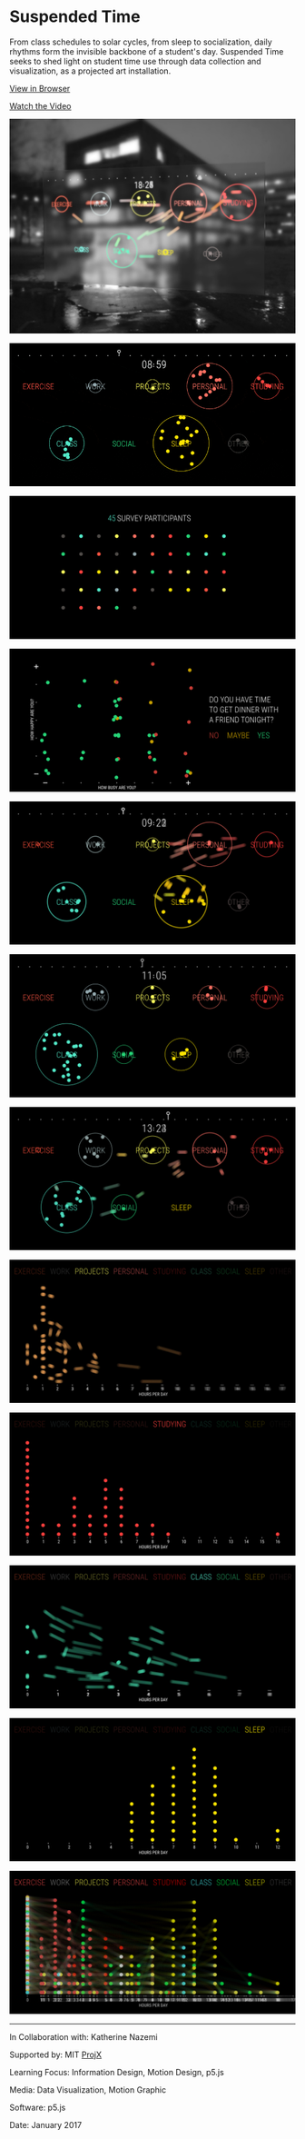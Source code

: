 # Suspended Time

From class schedules to solar cycles, from sleep to socialization, daily rhythms form the invisible backbone of a student's day. Suspended Time seeks to shed light on student time use through data collection and visualization, as a projected art installation.

[View in Browser](https://willy-vvu.github.io/SuspendedTime)

[Watch the Video](https://www.youtube.com/watch?v=0fhPgU8s63Y)

![](SuspendedTimeComposite.jpg)

![](SuspendedTimeAnim.gif)

![](SuspendedTime1.png)

![](SuspendedTime2.png)

![](SuspendedTime3.png)

![](SuspendedTime4.png)

![](SuspendedTime5.png)

![](SuspendedTime6.png)

![](SuspendedTime7.png)

![](SuspendedTime8.png)

![](SuspendedTime9.png)

![](SuspendedTime10.png)

---

In Collaboration with: Katherine Nazemi

Supported by: MIT [ProjX](https://projx.mit.edu/)

Learning Focus: Information Design, Motion Design, p5.js

Media: Data Visualization, Motion Graphic

Software: p5.js

Date: January 2017
